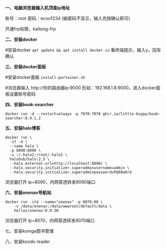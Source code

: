 **一、电脑浏览器输入机顶盒ip地址**

账号：root
密码：ecoo1234 (输密码不显示，输入完按确认即可)

开通frp权限，kaitong-frp

**二、安装docker**

#安装docker
`apt update && apt install docker.io`
看终端提示，输入y，回车确认

**三、安装docker面板**

#安装docker面板
`install-portainer.sh`

#浏览器输入 http://你的路由器ip:9000
形如：192.168.1.8:9000，进入docker面板设置账号密码

**四、安装book-searcher**

`docker run -d --restart=always -p 7070:7070 ghcr.io/little-boypp/book-searcher:0.9.1.2`

**五、安装halo博客**
```
docker run \
  -it -d \
  --name halo \
  -p 8090:8090 \
  -v ~/.halo2:/root/.halo2 \
  halohub/halo:2.5 \
  --halo.external-url=http://localhost:8090/ \
  --halo.security.initializer.superadminusername=admin \
  --halo.security.initializer.superadminpassword=P@88w0rd
```
浏览器打开 ip+8090，内网穿透转发8090端口

**六、安装onenav导航站**

```
docker run -itd --name="onenav" -p 8070:80 \
    -v /data/onenav:/data/wwwroot/default/data \
    helloz/onenav:0.9.30
```
浏览器打开 ip+8070，内网穿透转发8070端口

七、安装komga图书管理

八、安装koodo reader

